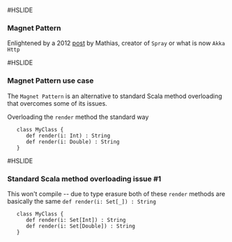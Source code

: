 #HSLIDE

### Magnet Pattern

Enlightened by a 2012 [post](http://spray.io/blog/2012-12-13-the-magnet-pattern/) by Mathias, creator of `Spray` or what is now `Akka Http`

#HSLIDE

### Magnet Pattern use case

The `Magnet Pattern` is an alternative to standard Scala method overloading that overcomes some of its issues.

Overloading the `render` method the standard way
```
   class MyClass {
      def render(i: Int) : String 
      def render(i: Double) : String
   }

```

#HSLIDE

### Standard Scala method overloading issue #1

This won't compile -- due to type erasure both of these `render` methods are basically the same `def render(i: Set[_]) : String`
```
   class MyClass {
      def render(i: Set[Int]) : String 
      def render(i: Set[Double]) : String
   }

```
